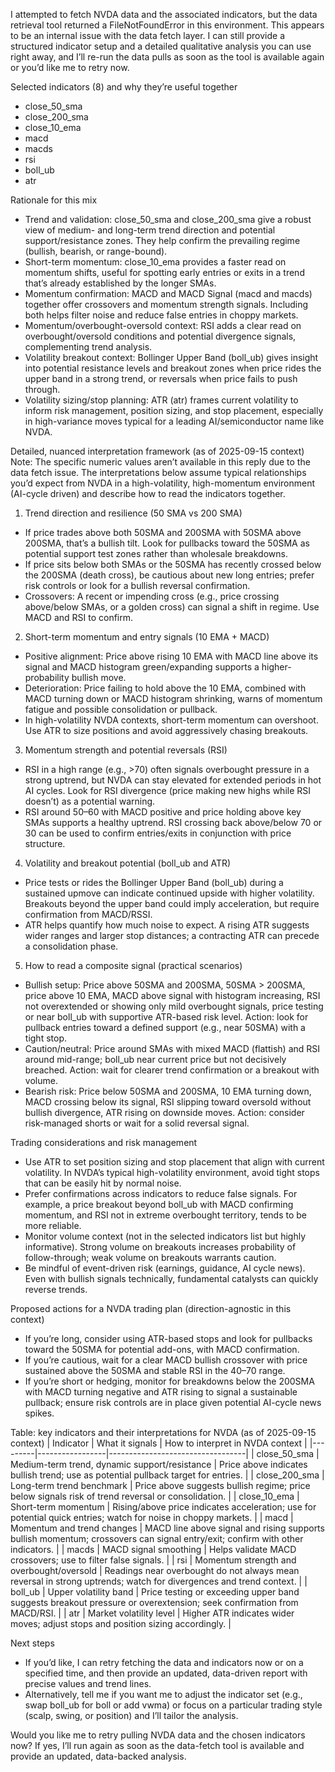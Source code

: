 I attempted to fetch NVDA data and the associated indicators, but the data retrieval tool returned a FileNotFoundError in this environment. This appears to be an internal issue with the data fetch layer. I can still provide a structured indicator setup and a detailed qualitative analysis you can use right away, and I’ll re-run the data pulls as soon as the tool is available again or you’d like me to retry now.

Selected indicators (8) and why they’re useful together
- close_50_sma
- close_200_sma
- close_10_ema
- macd
- macds
- rsi
- boll_ub
- atr

Rationale for this mix
- Trend and validation: close_50_sma and close_200_sma give a robust view of medium- and long-term trend direction and potential support/resistance zones. They help confirm the prevailing regime (bullish, bearish, or range-bound).
- Short-term momentum: close_10_ema provides a faster read on momentum shifts, useful for spotting early entries or exits in a trend that’s already established by the longer SMAs.
- Momentum confirmation: MACD and MACD Signal (macd and macds) together offer crossovers and momentum strength signals. Including both helps filter noise and reduce false entries in choppy markets.
- Momentum/overbought-oversold context: RSI adds a clear read on overbought/oversold conditions and potential divergence signals, complementing trend analysis.
- Volatility breakout context: Bollinger Upper Band (boll_ub) gives insight into potential resistance levels and breakout zones when price rides the upper band in a strong trend, or reversals when price fails to push through.
- Volatility sizing/stop planning: ATR (atr) frames current volatility to inform risk management, position sizing, and stop placement, especially in high-variance moves typical for a leading AI/semiconductor name like NVDA.

Detailed, nuanced interpretation framework (as of 2025-09-15 context)
Note: The specific numeric values aren’t available in this reply due to the data fetch issue. The interpretations below assume typical relationships you’d expect from NVDA in a high-volatility, high-momentum environment (AI-cycle driven) and describe how to read the indicators together.

1) Trend direction and resilience (50 SMA vs 200 SMA)
- If price trades above both 50SMA and 200SMA with 50SMA above 200SMA, that’s a bullish tilt. Look for pullbacks toward the 50SMA as potential support test zones rather than wholesale breakdowns.
- If price sits below both SMAs or the 50SMA has recently crossed below the 200SMA (death cross), be cautious about new long entries; prefer risk controls or look for a bullish reversal confirmation.
- Crossovers: A recent or impending cross (e.g., price crossing above/below SMAs, or a golden cross) can signal a shift in regime. Use MACD and RSI to confirm.

2) Short-term momentum and entry signals (10 EMA + MACD)
- Positive alignment: Price above rising 10 EMA with MACD line above its signal and MACD histogram green/expanding supports a higher-probability bullish move.
- Deterioration: Price failing to hold above the 10 EMA, combined with MACD turning down or MACD histogram shrinking, warns of momentum fatigue and possible consolidation or pullback.
- In high-volatility NVDA contexts, short-term momentum can overshoot. Use ATR to size positions and avoid aggressively chasing breakouts.

3) Momentum strength and potential reversals (RSI)
- RSI in a high range (e.g., >70) often signals overbought pressure in a strong uptrend, but NVDA can stay elevated for extended periods in hot AI cycles. Look for RSI divergence (price making new highs while RSI doesn’t) as a potential warning.
- RSI around 50–60 with MACD positive and price holding above key SMAs supports a healthy uptrend. RSI crossing back above/below 70 or 30 can be used to confirm entries/exits in conjunction with price structure.

4) Volatility and breakout potential (boll_ub and ATR)
- Price tests or rides the Bollinger Upper Band (boll_ub) during a sustained upmove can indicate continued upside with higher volatility. Breakouts beyond the upper band could imply acceleration, but require confirmation from MACD/RSSI.
- ATR helps quantify how much noise to expect. A rising ATR suggests wider ranges and larger stop distances; a contracting ATR can precede a consolidation phase.

5) How to read a composite signal (practical scenarios)
- Bullish setup: Price above 50SMA and 200SMA, 50SMA > 200SMA, price above 10 EMA, MACD above signal with histogram increasing, RSI not overextended or showing only mild overbought signals, price testing or near boll_ub with supportive ATR-based risk level. Action: look for pullback entries toward a defined support (e.g., near 50SMA) with a tight stop.
- Caution/neutral: Price around SMAs with mixed MACD (flattish) and RSI around mid-range; boll_ub near current price but not decisively breached. Action: wait for clearer trend confirmation or a breakout with volume.
- Bearish risk: Price below 50SMA and 200SMA, 10 EMA turning down, MACD crossing below its signal, RSI slipping toward oversold without bullish divergence, ATR rising on downside moves. Action: consider risk-managed shorts or wait for a solid reversal signal.

Trading considerations and risk management
- Use ATR to set position sizing and stop placement that align with current volatility. In NVDA’s typical high-volatility environment, avoid tight stops that can be easily hit by normal noise.
- Prefer confirmations across indicators to reduce false signals. For example, a price breakout beyond boll_ub with MACD confirming momentum, and RSI not in extreme overbought territory, tends to be more reliable.
- Monitor volume context (not in the selected indicators list but highly informative). Strong volume on breakouts increases probability of follow-through; weak volume on breakouts warrants caution.
- Be mindful of event-driven risk (earnings, guidance, AI cycle news). Even with bullish signals technically, fundamental catalysts can quickly reverse trends.

Proposed actions for a NVDA trading plan (direction-agnostic in this context)
- If you’re long, consider using ATR-based stops and look for pullbacks toward the 50SMA for potential add-ons, with MACD confirmation.
- If you’re cautious, wait for a clear MACD bullish crossover with price sustained above the 50SMA and stable RSI in the 40–70 range.
- If you’re short or hedging, monitor for breakdowns below the 200SMA with MACD turning negative and ATR rising to signal a sustainable pullback; ensure risk controls are in place given potential AI-cycle news spikes.

Table: key indicators and their interpretations for NVDA (as of 2025-09-15 context)
| Indicator | What it signals | How to interpret in NVDA context |
|---------|-----------------|----------------------------------|
| close_50_sma | Medium-term trend, dynamic support/resistance | Price above indicates bullish trend; use as potential pullback target for entries. |
| close_200_sma | Long-term trend benchmark | Price above suggests bullish regime; price below signals risk of trend reversal or consolidation. |
| close_10_ema | Short-term momentum | Rising/above price indicates acceleration; use for potential quick entries; watch for noise in choppy markets. |
| macd | Momentum and trend changes | MACD line above signal and rising supports bullish momentum; crossovers can signal entry/exit; confirm with other indicators. |
| macds | MACD signal smoothing | Helps validate MACD crossovers; use to filter false signals. |
| rsi | Momentum strength and overbought/oversold | Readings near overbought do not always mean reversal in strong uptrends; watch for divergences and trend context. |
| boll_ub | Upper volatility band | Price testing or exceeding upper band suggests breakout pressure or overextension; seek confirmation from MACD/RSI. |
| atr | Market volatility level | Higher ATR indicates wider moves; adjust stops and position sizing accordingly. |

Next steps
- If you’d like, I can retry fetching the data and indicators now or on a specified time, and then provide an updated, data-driven report with precise values and trend lines.
- Alternatively, tell me if you want me to adjust the indicator set (e.g., swap boll_ub for boll or add vwma) or focus on a particular trading style (scalp, swing, or position) and I’ll tailor the analysis.

Would you like me to retry pulling NVDA data and the chosen indicators now? If yes, I’ll run again as soon as the data-fetch tool is available and provide an updated, data-backed analysis.